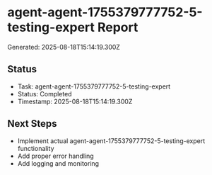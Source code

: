 # agent-agent-1755379777752-5-testing-expert Report

Generated: 2025-08-18T15:14:19.300Z

## Status
- Task: agent-agent-1755379777752-5-testing-expert
- Status: Completed
- Timestamp: 2025-08-18T15:14:19.300Z

## Next Steps
- Implement actual agent-agent-1755379777752-5-testing-expert functionality
- Add proper error handling
- Add logging and monitoring
